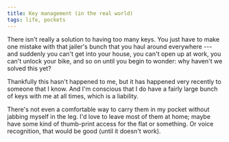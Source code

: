 ```yaml
---
title: Key management (in the real world)
tags: life, pockets
---
```

There isn't really a solution to having too many keys. You just
have to make one mistake with that jailer's bunch that you haul
around everywhere --- and suddenly you can't get into your house,
you can't open up at work, you can't unlock your bike, and so on
until you begin to wonder: why haven't we solved this yet?

Thankfully this hasn't happened to me, but it has happened very
recently to someone that I know. And I'm conscious that I do have
a fairly large bunch of keys with me at all times, which is a
liability.

There's not even a comfortable way to carry them in my pocket
without jabbing myself in the leg. I'd love to leave most of them
at home; maybe have some kind of thumb-print access for the flat
or something. Or voice recognition, that would be good (until it
doesn't work).
